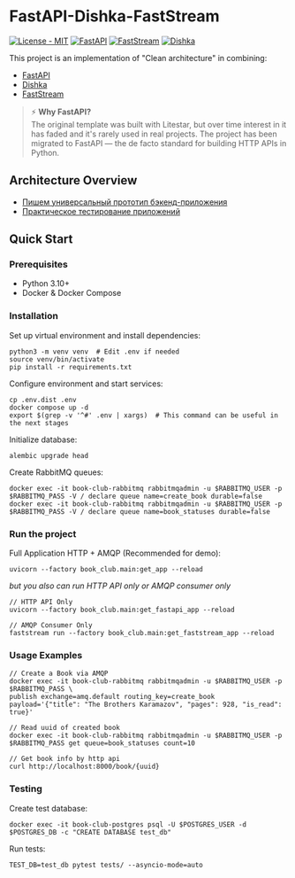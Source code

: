 # FastAPI-Dishka-FastStream

[![License - MIT](https://img.shields.io/badge/license-MIT-202235.svg?logo=python&labelColor=202235&color=edb641&logoColor=edb641)](https://spdx.org/licenses/)
[![FastAPI](https://img.shields.io/badge/FastAPI-009485.svg?logo=fastapi&logoColor=white)](https://fastapi.tiangolo.com)
[![FastStream](https://camo.githubusercontent.com/4bbf0095f52083ac1b693fdab68466f859b674aeef4bcb5c92fb0c087812dfc0/68747470733a2f2f696d672e736869656c64732e696f2f656e64706f696e743f75726c3d68747470732533412532462532467261772e67697468756275736572636f6e74656e742e636f6d25324661673261692532466661737473747265616d2532466d61696e253246646f6373253246646f6373253246617373657473253246696d67253246736869656c642e6a736f6e)](https://faststream.ag2.ai/latest/)
[![Dishka](https://img.shields.io/badge/Dishka-1.4.2+-green)](https://github.com/reagento/dishka)

This project is an implementation of "Clean architecture" in combining:
- [FastAPI](https://github.com/fastapi/fastapi)
- [Dishka](https://github.com/reagento/dishka)
- [FastStream](https://github.czom/ag2ai/faststream)

> ⚡ **Why FastAPI?**\
The original template was built with Litestar, but over time interest in it has faded and it's rarely used in real projects. The project has been migrated to FastAPI — the de facto standard for building HTTP APIs in Python.

## Architecture Overview

- [Пишем универсальный прототип бэкенд-приложения](https://habr.com/ru/companies/pt/articles/820171/)
- [Практическое тестирование приложений](https://habr.com/ru/articles/958014/)

## Quick Start

### Prerequisites
- Python 3.10+
- Docker & Docker Compose

### Installation

Set up virtual environment and install dependencies:
```shell
python3 -m venv venv  # Edit .env if needed
source venv/bin/activate
pip install -r requirements.txt
```

Configure environment and start services:
```shell
cp .env.dist .env
docker compose up -d
export $(grep -v '^#' .env | xargs)  # This command can be useful in the next stages
```

Initialize database:
```shell
alembic upgrade head
```

Create RabbitMQ queues:
```shell
docker exec -it book-club-rabbitmq rabbitmqadmin -u $RABBITMQ_USER -p $RABBITMQ_PASS -V / declare queue name=create_book durable=false
docker exec -it book-club-rabbitmq rabbitmqadmin -u $RABBITMQ_USER -p $RABBITMQ_PASS -V / declare queue name=book_statuses durable=false
```

### Run the project

Full Application HTTP + AMQP (Recommended for demo):
```shell
uvicorn --factory book_club.main:get_app --reload
```
_but you also can run HTTP API only or AMQP consumer only_

```shell
// HTTP API Only
uvicorn --factory book_club.main:get_fastapi_app --reload

// AMQP Consumer Only
faststream run --factory book_club.main:get_faststream_app --reload
```

### Usage Examples

```shell
// Create a Book via AMQP
docker exec -it book-club-rabbitmq rabbitmqadmin -u $RABBITMQ_USER -p $RABBITMQ_PASS \
publish exchange=amq.default routing_key=create_book payload='{"title": "The Brothers Karamazov", "pages": 928, "is_read": true}'

// Read uuid of created book
docker exec -it book-club-rabbitmq rabbitmqadmin -u $RABBITMQ_USER -p $RABBITMQ_PASS get queue=book_statuses count=10

// Get book info by http api
curl http://localhost:8000/book/{uuid}
```

### Testing

Create test database:
```shell
docker exec -it book-club-postgres psql -U $POSTGRES_USER -d $POSTGRES_DB -c "CREATE DATABASE test_db"
```

Run tests:
```shell
TEST_DB=test_db pytest tests/ --asyncio-mode=auto
```
